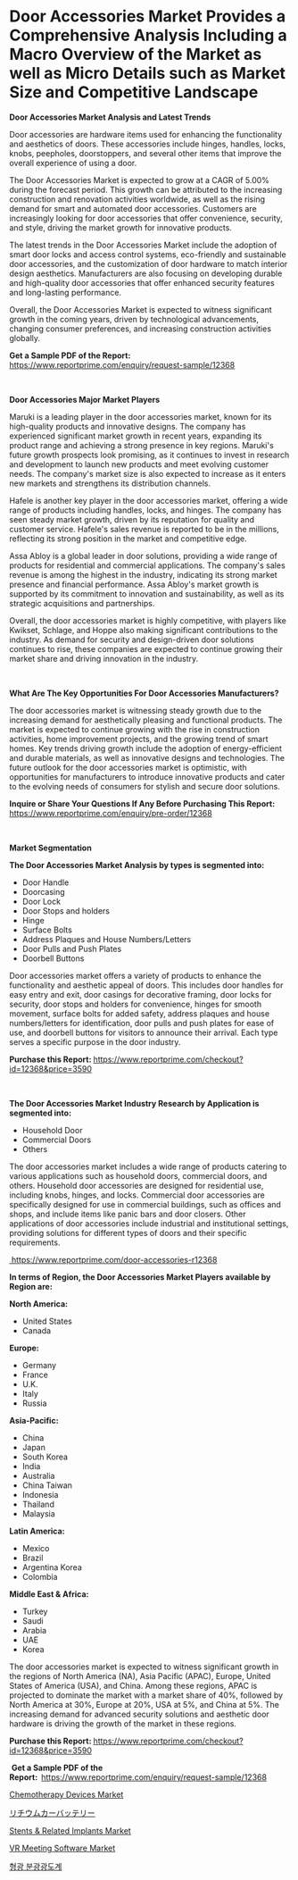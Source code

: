 <p><h1>Door Accessories Market Provides a Comprehensive Analysis Including a Macro Overview of the Market as well as Micro Details such as Market Size and Competitive Landscape</h1></p><p><strong>Door Accessories Market Analysis and Latest Trends</strong></p>
<p><p>Door accessories are hardware items used for enhancing the functionality and aesthetics of doors. These accessories include hinges, handles, locks, knobs, peepholes, doorstoppers, and several other items that improve the overall experience of using a door.</p><p>The Door Accessories Market is expected to grow at a CAGR of 5.00% during the forecast period. This growth can be attributed to the increasing construction and renovation activities worldwide, as well as the rising demand for smart and automated door accessories. Customers are increasingly looking for door accessories that offer convenience, security, and style, driving the market growth for innovative products.</p><p>The latest trends in the Door Accessories Market include the adoption of smart door locks and access control systems, eco-friendly and sustainable door accessories, and the customization of door hardware to match interior design aesthetics. Manufacturers are also focusing on developing durable and high-quality door accessories that offer enhanced security features and long-lasting performance.</p><p>Overall, the Door Accessories Market is expected to witness significant growth in the coming years, driven by technological advancements, changing consumer preferences, and increasing construction activities globally.</p></p>
<p><strong>Get a Sample PDF of the Report:&nbsp;</strong> <a href="https://www.reportprime.com/enquiry/request-sample/12368">https://www.reportprime.com/enquiry/request-sample/12368</a></p>
<p>&nbsp;</p>
<p><strong>Door Accessories Major Market Players</strong></p>
<p><p>Maruki is a leading player in the door accessories market, known for its high-quality products and innovative designs. The company has experienced significant market growth in recent years, expanding its product range and achieving a strong presence in key regions. Maruki's future growth prospects look promising, as it continues to invest in research and development to launch new products and meet evolving customer needs. The company's market size is also expected to increase as it enters new markets and strengthens its distribution channels.</p><p>Hafele is another key player in the door accessories market, offering a wide range of products including handles, locks, and hinges. The company has seen steady market growth, driven by its reputation for quality and customer service. Hafele's sales revenue is reported to be in the millions, reflecting its strong position in the market and competitive edge.</p><p>Assa Abloy is a global leader in door solutions, providing a wide range of products for residential and commercial applications. The company's sales revenue is among the highest in the industry, indicating its strong market presence and financial performance. Assa Abloy's market growth is supported by its commitment to innovation and sustainability, as well as its strategic acquisitions and partnerships.</p><p>Overall, the door accessories market is highly competitive, with players like Kwikset, Schlage, and Hoppe also making significant contributions to the industry. As demand for security and design-driven door solutions continues to rise, these companies are expected to continue growing their market share and driving innovation in the industry.</p></p>
<p>&nbsp;</p>
<p><strong>What Are The Key Opportunities For Door Accessories Manufacturers?</strong></p>
<p><p>The door accessories market is witnessing steady growth due to the increasing demand for aesthetically pleasing and functional products. The market is expected to continue growing with the rise in construction activities, home improvement projects, and the growing trend of smart homes. Key trends driving growth include the adoption of energy-efficient and durable materials, as well as innovative designs and technologies. The future outlook for the door accessories market is optimistic, with opportunities for manufacturers to introduce innovative products and cater to the evolving needs of consumers for stylish and secure door solutions.</p></p>
<p><strong>Inquire or Share Your Questions If Any Before Purchasing This Report:</strong> <a href="https://www.reportprime.com/enquiry/pre-order/12368">https://www.reportprime.com/enquiry/pre-order/12368</a></p>
<p>&nbsp;</p>
<p><strong>Market Segmentation</strong></p>
<p><strong>The Door Accessories Market Analysis by types is segmented into:</strong></p>
<p><ul><li>Door Handle</li><li>Doorcasing</li><li>Door Lock</li><li>Door Stops and holders</li><li>Hinge</li><li>Surface Bolts</li><li>Address Plaques and House Numbers/Letters</li><li>Door Pulls and Push Plates</li><li>Doorbell Buttons</li></ul></p>
<p><p>Door accessories market offers a variety of products to enhance the functionality and aesthetic appeal of doors. This includes door handles for easy entry and exit, door casings for decorative framing, door locks for security, door stops and holders for convenience, hinges for smooth movement, surface bolts for added safety, address plaques and house numbers/letters for identification, door pulls and push plates for ease of use, and doorbell buttons for visitors to announce their arrival. Each type serves a specific purpose in the door industry.</p></p>
<p><strong>Purchase this Report:&nbsp;</strong><a href="https://www.reportprime.com/checkout?id=12368&price=3590">https://www.reportprime.com/checkout?id=12368&price=3590</a></p>
<p>&nbsp;</p>
<p><strong>The Door Accessories Market Industry Research by Application is segmented into:</strong></p>
<p><ul><li>Household Door</li><li>Commercial Doors</li><li>Others</li></ul></p>
<p><p>The door accessories market includes a wide range of products catering to various applications such as household doors, commercial doors, and others. Household door accessories are designed for residential use, including knobs, hinges, and locks. Commercial door accessories are specifically designed for use in commercial buildings, such as offices and shops, and include items like panic bars and door closers. Other applications of door accessories include industrial and institutional settings, providing solutions for different types of doors and their specific requirements.</p></p>
<p><a href="https://www.reportprime.com/door-accessories-r12368">&nbsp;https://www.reportprime.com/door-accessories-r12368</a></p>
<p><strong>In terms of Region, the Door Accessories Market Players available by Region are:</strong></p>
<p>
    <p> <strong> North America: </strong>
        <ul>
            <li>United States</li>
            <li>Canada</li>
        </ul>
        </p> 
    <p> <strong> Europe: </strong>
        <ul>
            <li>Germany</li>
            <li>France</li>
            <li>U.K.</li>
            <li>Italy</li>
            <li>Russia</li>
        </ul>
        </p> 
    <p> <strong> Asia-Pacific: </strong>
        <ul>
            <li>China</li>
            <li>Japan</li>
            <li>South Korea</li>
            <li>India</li>
            <li>Australia</li>
            <li>China Taiwan</li>
            <li>Indonesia</li>
            <li>Thailand</li>
            <li>Malaysia</li>
        </ul>
        </p> 
    <p> <strong> Latin America: </strong>
        <ul>
            <li>Mexico</li>
            <li>Brazil</li>
            <li>Argentina Korea</li>
            <li>Colombia</li>
        </ul>
        </p> 
    <p> <strong> Middle East & Africa: </strong>
        <ul>
            <li>Turkey</li>
            <li>Saudi</li>
            <li>Arabia</li>
            <li>UAE</li>
            <li>Korea</li>
        </ul>
    </p>
    </p>
<p><p>The door accessories market is expected to witness significant growth in the regions of North America (NA), Asia Pacific (APAC), Europe, United States of America (USA), and China. Among these regions, APAC is projected to dominate the market with a market share of 40%, followed by North America at 30%, Europe at 20%, USA at 5%, and China at 5%. The increasing demand for advanced security solutions and aesthetic door hardware is driving the growth of the market in these regions.</p></p>
<p><strong>Purchase this Report: </strong><a href="https://www.reportprime.com/checkout?id=12368&price=3590">https://www.reportprime.com/checkout?id=12368&price=3590</a></p>
<p>&nbsp;<strong>Get a Sample PDF of the Report:&nbsp;&nbsp;</strong><a href="https://www.reportprime.com/enquiry/request-sample/12368">https://www.reportprime.com/enquiry/request-sample/12368</a></p>
<p><strong></strong></p>
<p><p><a href="https://issuu.com/reportprime-2/docs/chemotherapy-devices-market-size-2030.pptx">Chemotherapy Devices Market</a></p><p><a href="https://medium.com/@donnell4596/%E3%82%B0%E3%83%AD%E3%83%BC%E3%83%90%E3%83%AB%E3%83%AA%E3%83%81%E3%82%A6%E3%83%A0%E3%82%AB%E3%83%BC%E3%83%90%E3%83%83%E3%83%86%E3%83%AA%E3%83%BC%E3%83%9E%E3%83%BC%E3%82%B1%E3%83%83%E3%83%88-%E3%82%A2%E3%83%97%E3%83%AA%E3%82%B1%E3%83%BC%E3%82%B7%E3%83%A7%E3%83%B3-%E3%82%A8%E3%83%B3%E3%83%89%E3%83%A6%E3%83%BC%E3%82%BA%E7%94%A3%E6%A5%AD-%E3%82%BF%E3%82%A4%E3%83%97-%E8%A3%85%E7%BD%AE-%E5%9C%B0%E5%9F%9F%E3%81%AB%E7%84%A6%E7%82%B9%E3%82%92%E5%BD%93%E3%81%A6%E3%81%9F%E5%88%86%E6%9E%90%E3%81%A8%E4%BA%88%E6%B8%AC-2024%E5%B9%B4%E3%81%8B%E3%82%892031%E5%B9%B4%E3%81%BE%E3%81%A7-d0a1d0877c32">リチウムカーバッテリー</a></p><p><a href="https://medium.com/@lauryframi644/global-stents-related-implants-market-size-is-expected-to-reach-at-a-cagr-of-9-2-8791c5ad10fe">Stents & Related Implants Market</a></p><p><a href="https://www.linkedin.com/pulse/vr-meeting-software-market-emerging-trends-future-prospects-xaime">VR Meeting Software Market</a></p><p><a href="https://medium.com/@thanhlieme24/%ED%98%95%EA%B4%91-%EB%B6%84%EA%B4%91%EA%B4%91%EB%8F%84%EA%B3%84-%EC%8B%9C%EC%9E%A5-2024%EB%85%84%EB%B6%80%ED%84%B0-2031%EB%85%84%EA%B9%8C%EC%A7%80%EC%9D%98-%EC%82%B0%EC%97%85-%ED%8A%B8%EB%A0%8C%EB%93%9C-%EB%B0%8F-%EC%98%88%EC%B8%A1-87a4628bd6a3">형광 분광광도계</a></p></p>